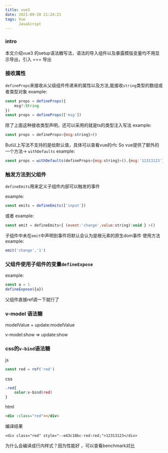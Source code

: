 ```yaml
---
title: vue3
date: 2021-09-20 21:24:21
tags: Vue
      JavaScript
---
```


### intro

本文介绍vue3 的setup语法糖写法，语法的导入组件以及暴露模版变量均不用显示导出，引入 === 导出

### 接收属性

`defineProps`来接收从父级组件传递来的属性以及方法,能接收`string`类型的数组或者类型对象
example:
```js
const props = defineProps({
    msg?:String
})
const props = defineProps(['msg'])
```
除了上面这种接收类型声明，还可以采用的就是ts的类型注入写法
example:
```js
const props = defineProps<{msg:string}>()
```
But以上写法不支持的是给默认值，具体可以查看vue的rfc
So vue提供了额外的一个方法-> `withDefaults`
example:
```js
const props = withDefaults(defineProps<{msg:string}>(),{msg:'12313123'})
```

### 触发方法到父组件

`defineEmits`用来定义子组件内部可以触发的事件

example:
```js
const emits = defineEmits(['input'])
```
或者
example:
```js
const emit = defineEmits<{ (event:'change',value:string):void } >()
```
子组件中未在`emit`中声明到事件将默认会认为是根元素的原生dom事件
使用方法 example:

```js
emit('change','1')
```

### 父组件使用子组件的变量`defineExpose`
 
example:
```js
const a = 1
defineExpose({a})
```
父组件直接ref调一下就行了

### v-model 语法糖

modelValue + update:modelValue

v-model:show => update:show


### css的`v-bind`语法糖
js
```js
const red = ref('red')
```
css
```css
.red{
    color:v-bind(red)
}
```
html
```html
<div :class="red"></div>
```
编译结果

`<div class="red" style="--e43c18bc-red:red;">12313123</div>`

为什么会编译成行内样式？因为性能好 ，可以查看benchmark对比

